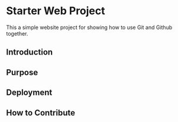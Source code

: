 # Starter Web Project

This a simple website project for
showing how to use Git and Github together.

## Introduction

## Purpose

## Deployment

## How to Contribute

